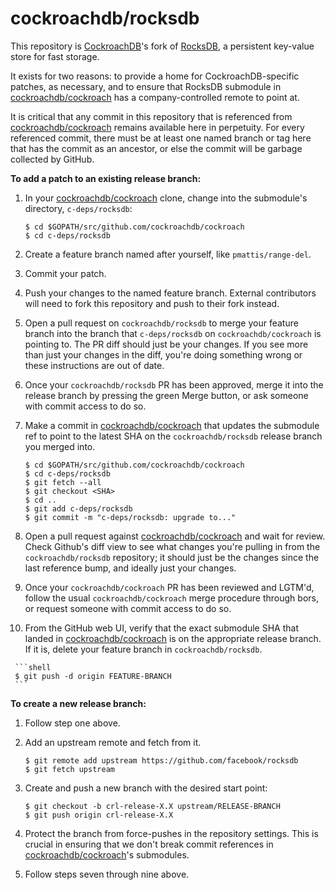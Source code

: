 # cockroachdb/rocksdb

This repository is [CockroachDB]'s fork of [RocksDB], a persistent key-value
store for fast storage.

It exists for two reasons: to provide a home for CockroachDB-specific patches,
as necessary, and to ensure that RocksDB submodule in
[cockroachdb/cockroach][cockroachdb] has a company-controlled remote to point
at.

It is critical that any commit in this repository that is referenced from
[cockroachdb/cockroach][cockroachdb] remains available here in perpetuity. For
every referenced commit, there must be at least one named branch or tag here
that has the commit as an ancestor, or else the commit will be garbage collected
by GitHub.

**To add a patch to an existing release branch:**

  1. In your [cockroachdb/cockroach][cockroachdb] clone, change into the
     submodule's directory, `c-deps/rocksdb`:

     ```shell
     $ cd $GOPATH/src/github.com/cockroachdb/cockroach
     $ cd c-deps/rocksdb
     ```

  2. Create a feature branch named after yourself, like `pmattis/range-del`.

  3. Commit your patch.

  4. Push your changes to the named feature branch. External contributors
     will need to fork this repository and push to their fork instead.

  5. Open a pull request on `cockroachdb/rocksdb` to merge your feature branch
     into the branch that `c-deps/rocksdb` on `cockroachdb/cockroach` is
     pointing to. The PR diff should just be your changes. If you see more than
     just your changes in the diff, you're doing something wrong or these
     instructions are out of date.

  6. Once your `cockroachdb/rocksdb` PR has been approved, merge it into the
     release branch  by pressing the green Merge button, or ask someone with
     commit access to do so.

  7. Make a commit in [cockroachdb/cockroach][cockroachdb] that updates the
     submodule ref to point to the latest SHA on the `cockroachdb/rocksdb`
     release branch you merged into.

     ```shell
     $ cd $GOPATH/src/github.com/cockroachdb/cockroach
     $ cd c-deps/rocksdb
     $ git fetch --all
     $ git checkout <SHA>
     $ cd ..
     $ git add c-deps/rocksdb
     $ git commit -m "c-deps/rocksdb: upgrade to..."
     ```

  8. Open a pull request against [cockroachdb/cockroach][cockroachdb] and wait
     for review. Check Github's diff view to see what changes you're pulling in
     from the `cockroachdb/rocksdb` repository; it should just be the changes
     since the last reference bump, and ideally just your changes.

  9. Once your `cockroachdb/cockroach` PR has been reviewed and LGTM'd, follow
     the usual `cockroachdb/cockroach` merge procedure through bors, or request
     someone with commit access to do so.

  10. From the GitHub web UI, verify that the exact submodule SHA that landed
     in [cockroachdb/cockroach][cockroachdb] is on the appropriate release
     branch. If it is, delete your feature branch in `cockroachdb/rocksdb`.

     ```shell
     $ git push -d origin FEATURE-BRANCH
     ```

**To create a new release branch:**

  1. Follow step one above.

  2. Add an upstream remote and fetch from it.

     ```shell
     $ git remote add upstream https://github.com/facebook/rocksdb
     $ git fetch upstream
     ```

  3. Create and push a new branch with the desired start point:

     ```shell
     $ git checkout -b crl-release-X.X upstream/RELEASE-BRANCH
     $ git push origin crl-release-X.X
     ```

  4. Protect the branch from force-pushes in the repository settings. This is
     crucial in ensuring that we don't break commit references in
     [cockroachdb/cockroach][cockroachdb]'s submodules.

  5. Follow steps seven through nine above.

[CockroachDB]: https://github.com/cockroachdb/cockroach
[RocksDB]: https://github.com/facebook/rocksdb 
